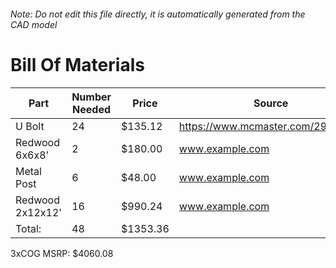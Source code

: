 ###### Note: Do not edit this file directly, it is automatically generated from the CAD model 
# Bill Of Materials 
 |Part|Number Needed|Price|Source| 
 |----|----------|-----|-----|
|U Bolt|24|$135.12|https://www.mcmaster.com/2936T92/|
|Redwood 6x6x8'|2|$180.00|www.example.com|
|Metal Post|6|$48.00|www.example.com|
|Redwood 2x12x12'|16|$990.24|www.example.com|
|Total: |48|$1353.36| |

 3xCOG MSRP: $4060.08